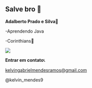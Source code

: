 ## Salve bro 👋

**Adalberto Prado e Silva**🏫

-Aprendendo Java

-Corinthians🦅

![](https://media1.tenor.com/m/el-8kP9KwUAAAAAd/treatsbettr-fiel-torcida.gif)


**Entrar em contato**📞

kelvingabrielmendesramos@gmail.com

@kelvin_mendes9
